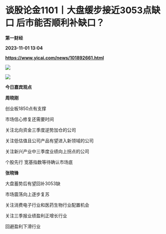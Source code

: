 # 谈股论金1101丨大盘缓步接近3053点缺口 后市能否顺利补缺口？
**第一财经**

**2023-11-01 13:04**

**https://www.yicai.com/news/101892661.html**

![](https://imgcdn.yicai.com/uppics/slides/2023/11/11a9ec8088ecccc06f3eee77a1d6e042.jpg)

![](https://imgcdn.yicai.com/uppics/images/2023/11/1499952c8b303b57004ab98c2f66b1f8.jpg)

**今日嘉宾观点**

**周晓刚**

创业板1850点有支撑

市场信心修复还需要时间

关注北向资金三季度逆势加仓的公司

关注低估值且公司产品有望进入新领域的公司

关注新兴产业中三季度业绩向上拐点的公司

个股先行 宽基指数等待确认市场底

**张晓锋**

大盘蓄势后有望回补3053缺

市场震荡向上逐步复苏

关注消费电子行业和医药生物行业配置机会

关注三季报业绩盈利正增长行业

回避盈利下滑行业